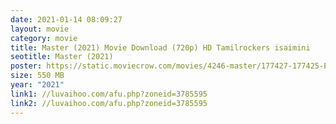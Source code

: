 ```yaml
---
date: 2021-01-14 08:09:27
layout: movie
category: movie
title: Master (2021) Movie Download (720p) HD Tamilrockers isaimini
seotitle: Master (2021)
poster: https://static.moviecrow.com/movies/4246-master/177427-177425-ETE2B6PVAAEHD6Q-px144.jpg
size: 550 MB
year: "2021"
link1: //luvaihoo.com/afu.php?zoneid=3785595
link2: //luvaihoo.com/afu.php?zoneid=3785595
---
```

